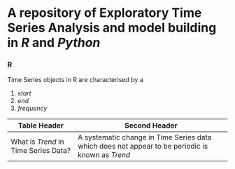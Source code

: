 # A repository of Exploratory Time Series Analysis and model building in *R* and *Python* 

### R

Time Series objects in R are characterised by a 
1. *start*
2. *end*
3. *frequency*



Table Header  | Second Header
------------- | -------------
What is *Trend* in Time Series Data?    | A systematic change in Time Series data which does not appear to be periodic is known as *Trend*
